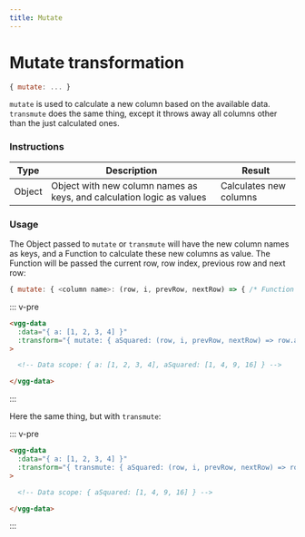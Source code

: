 ```yaml
---
title: Mutate
---
```


# Mutate transformation

```js
{ mutate: ... }
```
`mutate` is used to calculate a new column based on the available data.
`transmute` does the same thing, except it throws away all columns other than the
just calculated ones.

### Instructions

| Type   | Description                                                           | Result                 |
| ------ | --------------------------------------------------------------------- | ---------------------- |
| Object | Object with new column names as keys, and calculation logic as values | Calculates new columns |

### Usage

The Object passed to `mutate` or `transmute` will have the new column names
as keys, and a Function to calculate these new columns as value. The Function will
be passed the current row, row index, previous row and next row:

```js
{ mutate: { <column name>: (row, i, prevRow, nextRow) => { /* Function body */ } } }
```

::: v-pre
```html
<vgg-data
  :data="{ a: [1, 2, 3, 4] }"
  :transform="{ mutate: { aSquared: (row, i, prevRow, nextRow) => row.a * row.a } }"
>

  <!-- Data scope: { a: [1, 2, 3, 4], aSquared: [1, 4, 9, 16] } -->

</vgg-data>
```
:::

Here the same thing, but with `transmute`:

::: v-pre
```html
<vgg-data
  :data="{ a: [1, 2, 3, 4] }"
  :transform="{ transmute: { aSquared: (row, i, prevRow, nextRow) => row.a * row.a } }"
>

  <!-- Data scope: { aSquared: [1, 4, 9, 16] } -->

</vgg-data>
```
:::
